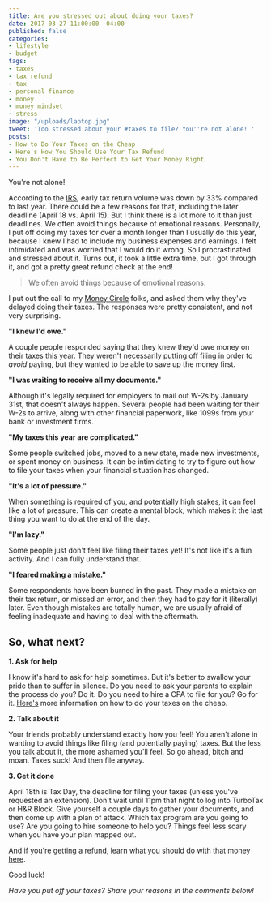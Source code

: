 ```yaml
---
title: Are you stressed out about doing your taxes?
date: 2017-03-27 11:00:00 -04:00
published: false
categories:
- lifestyle
- budget
tags:
- taxes
- tax refund
- tax
- personal finance
- money
- money mindset
- stress
image: "/uploads/laptop.jpg"
tweet: 'Too stressed about your #taxes to file? You''re not alone! '
posts:
- How to Do Your Taxes on the Cheap
- Here's How You Should Use Your Tax Refund
- You Don't Have to Be Perfect to Get Your Money Right
---
```


You're not alone!

According to the [IRS](http://www.marketwatch.com/story/why-people-are-delaying-filing-their-taxes-this-year-2017-02-10), early tax return volume was down by 33% compared to last year. There could be a few reasons for that, including the later deadline (April 18 vs. April 15). But I think there is a lot more to it than just deadlines. We often avoid things because of emotional reasons. Personally, I put off doing my taxes for over a month longer than I usually do this year, because I knew I had to include my business expenses and earnings. I felt intimidated and was worried that I would do it wrong. So I procrastinated and stressed about it. Turns out, it took a little extra time, but I got through it, and got a pretty great refund check at the end!

> We often avoid things because of emotional reasons. 

I put out the call to my [Money Circle](http://www.maggiegermano.com/moneycircle) folks, and asked them why they've delayed doing their taxes. The responses were pretty consistent, and not very surprising.

**"I knew I'd owe."**

A couple people responded saying that they knew they'd owe money on their taxes this year. They weren't necessarily putting off filing in order to *avoid* paying, but they wanted to be able to save up the money first.

**"I was waiting to receive all my documents."**

Although it's legally required for employers to mail out W-2s by January 31st, that doesn't always happen. Several people had been waiting for their W-2s to arrive, along with other financial paperwork, like 1099s from your bank or investment firms.

**"My taxes this year are complicated."**

Some people switched jobs, moved to a new state, made new investments, or spent money on business. It can be intimidating to try to figure out how to file your taxes when your financial situation has changed.

**"It's a lot of pressure."**

When something is required of you, and potentially high stakes, it can feel like a lot of pressure. This can create a mental block, which makes it the last thing you want to do at the end of the day.

**"I'm lazy."**

Some people just don't feel like filing their taxes yet! It's not like it's a fun activity. And I can fully understand that.

**"I feared making a mistake."**

Some respondents have been burned in the past. They made a mistake on their tax return, or missed an error, and then they had to pay for it (literally) later. Even though mistakes are totally human, we are usually afraid of feeling inadequate and having to deal with the aftermath.

## So, what next?

**1. Ask for help**

I know it's hard to ask for help sometimes. But it's better to swallow your pride than to suffer in silence. Do you need to ask your parents to explain the process do you? Do it. Do you need to hire a CPA to file for you? Go for it. [Here's](https://www.maggiegermano.com/blog/how-to-do-your-taxes-on-the-cheap/) more information on how to do your taxes on the cheap.

**2. Talk about it**

Your friends probably understand exactly how you feel! You aren't alone in wanting to avoid things like filing (and potentially paying) taxes. But the less you talk about it, the more ashamed you'll feel. So go ahead, bitch and moan. Taxes suck! And then file anyway. 

**3. Get it done**

April 18th is Tax Day, the deadline for filing your taxes (unless you've requested an extension). Don't wait until 11pm that night to log into TurboTax or H&R Block. Give yourself a couple days to gather your documents, and then come up with a plan of attack. Which tax program are you going to use? Are you going to hire someone to help you? Things feel less scary when you have your plan mapped out.

And if you're getting a refund, learn what you should do with that money [here](https://www.maggiegermano.com/blog/heres-how-you-should-use-your-tax-refund/). 

Good luck!

*Have you put off your taxes? Share your reasons in the comments below!*